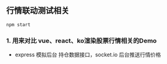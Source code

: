 ## 行情联动测试相关

`npm start`

### 1. 用来对比 vue、react、ko渲染股票行情相关的Demo
* express 模拟后台 持仓数据接口，socket.io 后台推送行情价格